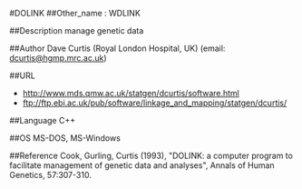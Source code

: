#DOLINK
##Other_name
: WDLINK

##Description
manage genetic data

##Author
Dave Curtis (Royal London Hospital, UK) (email: dcurtis@hgmp.mrc.ac.uk)

##URL
* http://www.mds.qmw.ac.uk/statgen/dcurtis/software.html
* ftp://ftp.ebi.ac.uk/pub/software/linkage_and_mapping/statgen/dcurtis/

##Language
C++

##OS
MS-DOS, MS-Windows

##Reference
Cook, Gurling, Curtis (1993), "DOLINK: a computer program to facilitate management of genetic data and analyses", Annals of Human Genetics, 57:307-310.

